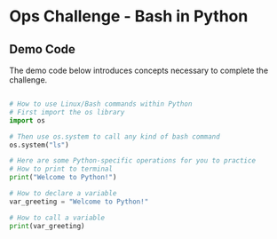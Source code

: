 # Ops Challenge - Bash in Python 

## Demo Code

The demo code below introduces concepts necessary to complete the challenge. 

```python

# How to use Linux/Bash commands within Python
# First import the os library
import os

# Then use os.system to call any kind of bash command
os.system("ls")

# Here are some Python-specific operations for you to practice
# How to print to terminal
print("Welcome to Python!")

# How to declare a variable
var_greeting = "Welcome to Python!"

# How to call a variable
print(var_greeting)

```
